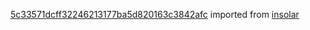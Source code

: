[5c33571dcff32246213177ba5d820163c3842afc](https://github.com/insolar/insolar/commit/5c33571dcff32246213177ba5d820163c3842afc) imported from [insolar](https://github.com/insolar/insolar)
